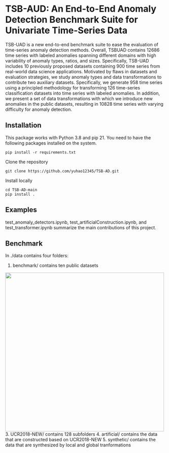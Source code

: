 # TSB-AUD: An End-to-End Anomaly Detection Benchmark Suite for Univariate Time-Series Data

TSB-UAD is a new end-to-end benchmark suite to ease the
evaluation of time-series anomaly detection methods. Overall, TSBUAD
contains 12686 time series with labeled anomalies spanning
different domains with high variability of anomaly types, ratios,
and sizes. Specifically, TSB-UAD includes 10 previously proposed
datasets containing 900 time series from real-world data science applications.
Motivated by flaws in datasets and evaluation strategies,
we study anomaly types and data transformations to contribute
two auxiliary datasets. Specifically, we generate 958 time series
using a principled methodology for transforming 126 time-series
classification datasets into time series with labeled anomalies. In
addition, we present a set of data transformations with which we
introduce new anomalies in the public datasets, resulting in 10828
time series with varying difficulty for anomaly detection.


## Installation

This package works with Python 3.8 and pip 21. You need to have the following packages installed on the system.

```
pip install -r requirements.txt
```

Clone the repository

```
git clone https://github.com/yuhao12345/TSB-AD.git
```

Install locally

```
cd TSB-AD-main
pip install .
```

## Examples
test_anomaly_detectors.ipynb, test_artificialConstruction.ipynb, and test_transformer.ipynb summarize the main contributions of this project.

## Benchmark 
In ./data contains four folders: 

1. benchmark/ contains ten public datasets
<img width="500" src="./docs/display_data.png"/>
3. UCR2018-NEW/ contains 128 subfolders 
4. artificial/ contains the data that are constructed based on UCR2018-NEW
5. synthetic/ contains the data that are synthesized by local and global tranformations

